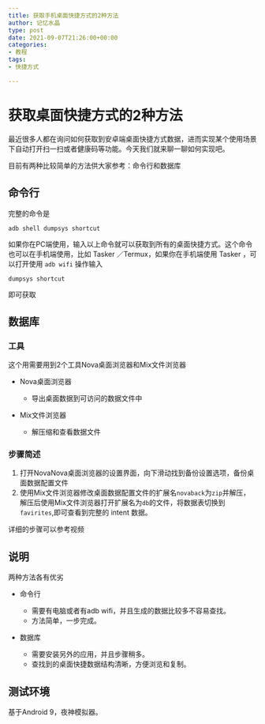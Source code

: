 ```yaml
---
title: 获取手机桌面快捷方式的2种方法
author: 记忆水晶
type: post
date: 2021-09-07T21:26:00+00:00
categories:
- 教程
tags:
- 快捷方式

---
```

# 获取桌面快捷方式的2种方法

最近很多人都在询问如何获取到安卓端桌面快捷方式数据，进而实现某个使用场景下自动打开扫一扫或者健康码等功能。今天我们就来聊一聊如何实现吧。

目前有两种比较简单的方法供大家参考：命令行和数据库

## 命令行

完整的命令是

```shell
adb shell dumpsys shortcut
```

如果你在PC端使用，输入以上命令就可以获取到所有的桌面快捷方式。这个命令也可以在手机端使用，比如 Tasker ／Termux，如果你在手机端使用 Tasker ，可以打开使用 `adb wifi` 操作输入

```shell
dumpsys shortcut
```

即可获取

## 数据库

### 工具

这个用需要用到2个工具Nova桌面浏览器和Mix文件浏览器

- Nova桌面浏览器
  - 导出桌面数据到可访问的数据文件中

- Mix文件浏览器
  - 解压缩和查看数据文件

### 步骤简述

1. 打开NovaNova桌面浏览器的设置界面，向下滑动找到备份设置选项，备份桌面数据配置文件
2. 使用Mix文件浏览器修改桌面数据配置文件的扩展名`novaback`为`zip`并解压，解压后使用Mix文件浏览器打开扩展名为`db`的文件，将数据表切换到`favirites`,即可查看到完整的 intent 数据。

详细的步骤可以参考视频



## 说明

两种方法各有优劣

- 命令行
  - 需要有电脑或者有adb wifi，并且生成的数据比较多不容易查找。
  - 方法简单，一步完成。

- 数据库
  - 需要安装另外的应用，并且步骤稍多。
  - 查找到的桌面快捷数据结构清晰，方便浏览和复制。

## 测试环境

基于Android 9，夜神模拟器。